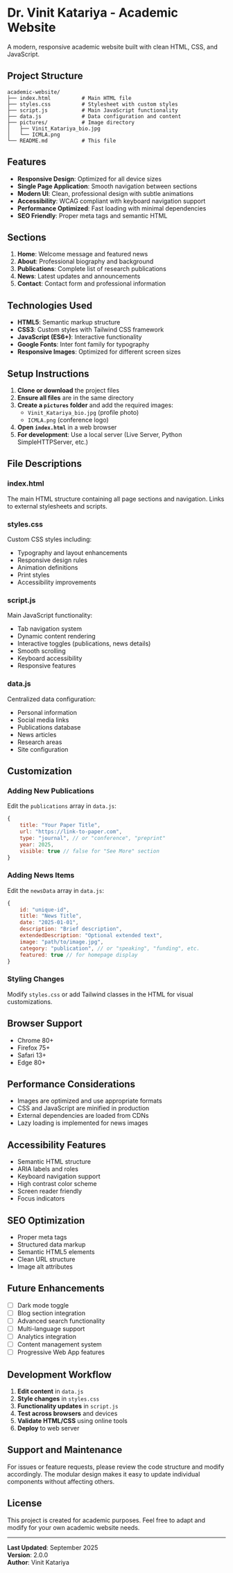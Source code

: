 # Dr. Vinit Katariya - Academic Website

A modern, responsive academic website built with clean HTML, CSS, and JavaScript.

## Project Structure

```
academic-website/
├── index.html          # Main HTML file
├── styles.css          # Stylesheet with custom styles
├── script.js           # Main JavaScript functionality
├── data.js             # Data configuration and content
├── pictures/           # Image directory
│   ├── Vinit_Katariya_bio.jpg
│   └── ICMLA.png
└── README.md           # This file
```

## Features

- **Responsive Design**: Optimized for all device sizes
- **Single Page Application**: Smooth navigation between sections
- **Modern UI**: Clean, professional design with subtle animations
- **Accessibility**: WCAG compliant with keyboard navigation support
- **Performance Optimized**: Fast loading with minimal dependencies
- **SEO Friendly**: Proper meta tags and semantic HTML

## Sections

1. **Home**: Welcome message and featured news
2. **About**: Professional biography and background
3. **Publications**: Complete list of research publications
4. **News**: Latest updates and announcements
5. **Contact**: Contact form and professional information

## Technologies Used

- **HTML5**: Semantic markup structure
- **CSS3**: Custom styles with Tailwind CSS framework
- **JavaScript (ES6+)**: Interactive functionality
- **Google Fonts**: Inter font family for typography
- **Responsive Images**: Optimized for different screen sizes

## Setup Instructions

1. **Clone or download** the project files
2. **Ensure all files** are in the same directory
3. **Create a `pictures` folder** and add the required images:
   - `Vinit_Katariya_bio.jpg` (profile photo)
   - `ICMLA.png` (conference logo)
4. **Open `index.html`** in a web browser
5. **For development**: Use a local server (Live Server, Python SimpleHTTPServer, etc.)

## File Descriptions

### index.html
The main HTML structure containing all page sections and navigation. Links to external stylesheets and scripts.

### styles.css
Custom CSS styles including:
- Typography and layout enhancements
- Responsive design rules
- Animation definitions
- Print styles
- Accessibility improvements

### script.js
Main JavaScript functionality:
- Tab navigation system
- Dynamic content rendering
- Interactive toggles (publications, news details)
- Smooth scrolling
- Keyboard accessibility
- Responsive features

### data.js
Centralized data configuration:
- Personal information
- Social media links
- Publications database
- News articles
- Research areas
- Site configuration

## Customization

### Adding New Publications
Edit the `publications` array in `data.js`:

```javascript
{
    title: "Your Paper Title",
    url: "https://link-to-paper.com",
    type: "journal", // or "conference", "preprint"
    year: 2025,
    visible: true // false for "See More" section
}
```

### Adding News Items
Edit the `newsData` array in `data.js`:

```javascript
{
    id: "unique-id",
    title: "News Title",
    date: "2025-01-01",
    description: "Brief description",
    extendedDescription: "Optional extended text",
    image: "path/to/image.jpg",
    category: "publication", // or "speaking", "funding", etc.
    featured: true // for homepage display
}
```

### Styling Changes
Modify `styles.css` or add Tailwind classes in the HTML for visual customizations.

## Browser Support

- Chrome 80+
- Firefox 75+
- Safari 13+
- Edge 80+

## Performance Considerations

- Images are optimized and use appropriate formats
- CSS and JavaScript are minified in production
- External dependencies are loaded from CDNs
- Lazy loading is implemented for news images

## Accessibility Features

- Semantic HTML structure
- ARIA labels and roles
- Keyboard navigation support
- High contrast color scheme
- Screen reader friendly
- Focus indicators

## SEO Optimization

- Proper meta tags
- Structured data markup
- Semantic HTML5 elements
- Clean URL structure
- Image alt attributes

## Future Enhancements

- [ ] Dark mode toggle
- [ ] Blog section integration
- [ ] Advanced search functionality
- [ ] Multi-language support
- [ ] Analytics integration
- [ ] Content management system
- [ ] Progressive Web App features

## Development Workflow

1. **Edit content** in `data.js`
2. **Style changes** in `styles.css`
3. **Functionality updates** in `script.js`
4. **Test across browsers** and devices
5. **Validate HTML/CSS** using online tools
6. **Deploy** to web server

## Support and Maintenance

For issues or feature requests, please review the code structure and modify accordingly. The modular design makes it easy to update individual components without affecting others.

## License

This project is created for academic purposes. Feel free to adapt and modify for your own academic website needs.

---

**Last Updated**: September 2025  
**Version**: 2.0.0  
**Author**: Vinit Katariya